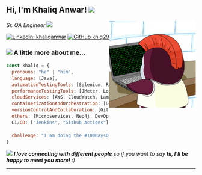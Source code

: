 <h2> Hi, I'm Khaliq Anwar! <img src="https://media.giphy.com/media/mGcNjsfWAjY5AEZNw6/giphy.gif" width="50"></h2>
<img align='right' src="images/giphy.gif" width="230">
<p><em>Sr. QA Engineer <img src="https://media.giphy.com/media/WUlplcMpOCEmTGBtBW/giphy.gif" width="30"> 
</em></p>


[![Linkedin: khaliqanwar](https://img.shields.io/badge/-khaliqanwar-blue?style=flat-square&logo=Linkedin&logoColor=white&link=https://www.linkedin.com/in/khaliq-anwar-b35322114/)](https://www.linkedin.com/in/khaliq-anwar-b35322114/)
[![GitHub khlq29](https://img.shields.io/github/followers/khlq29?label=follow&style=social)](https://github.com/khlq29)


### <img src="https://media.giphy.com/media/VgCDAzcKvsR6OM0uWg/giphy.gif" width="50"> A little more about me...  

```javascript
const khaliq = {
  pronouns: "he" | "him",
  language: [Java],
  automationTestingTools: [Selenium, Rest_Assured, Postman, TestNG, Maven, Gradle],
  performanceTestingTools: [JMeter, Load_Runner],
  cloudServices: [AWS, CloudWatch, Lambda, SNS, SES, SQS, Azure, Cloud Computing],
  containerizationAndOrchestration: [Docker, Kubernetes],
  versionControlAndCollaboration: [Git, Github],
  others: [Microservices, Neo4j, DevOps, Pipeline, Agile, Cucumber_BDD, MySQL],
  CI/CD: ["Jenkins", "Github Actions"],

  challenge: "I am doing the #100DaysOfCode challenge focused on javascript and C#"
}
```

<img src="https://media.giphy.com/media/LnQjpWaON8nhr21vNW/giphy.gif" width="60"> <em><b>I love connecting with different people</b> so if you want to say <b>hi, I'll be happy to meet you more!</b> :)</em>

---
